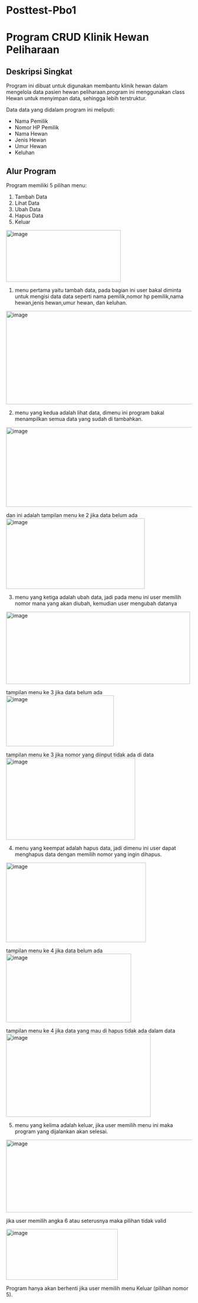 # Posttest-Pbo1

# Program CRUD Klinik Hewan Peliharaan

## Deskripsi Singkat

Program ini dibuat untuk digunakan membantu klinik hewan dalam mengelola data pasien hewan peliharaan.program ini menggunakan class Hewan untuk menyimpan data, sehingga lebih terstruktur.

Data data yang didalam program ini meliputi:  
- Nama Pemilik  
- Nomor HP Pemilik  
- Nama Hewan  
- Jenis Hewan  
- Umur Hewan  
- Keluhan

## Alur Program

Program memiliki 5 pilihan menu:
1. Tambah Data
2. Lihat Data
3. Ubah Data
4. Hapus Data
5. Keluar
<img width="311" height="140" alt="image" src="https://github.com/user-attachments/assets/5205fb69-2a70-4abd-b215-c3dddc2038b5" />

1. menu pertama yaitu tambah data, pada bagian ini user bakal diminta untuk mengisi data data seperti nama pemilik,nomor hp pemilik,nama hewan,jenis hewan,umur hewan, dan keluhan.
<img width="538" height="253" alt="image" src="https://github.com/user-attachments/assets/b56d7bc0-d401-4f47-b09a-dbb13360345c" />

2. menu yang kedua adalah lihat data, dimenu ini program bakal menampilkan semua data yang sudah di tambahkan.
<img width="800" height="216" alt="image" src="https://github.com/user-attachments/assets/0a673552-d109-4d76-99a8-108fdc077dd3" />

dan ini adalah tampilan menu ke 2 jika data belum ada 
<img width="376" height="191" alt="image" src="https://github.com/user-attachments/assets/b1b93e3f-bde1-4b94-bb7d-423fdc242619" />


3. menu yang ketiga adalah ubah data, jadi pada menu ini user memilih nomor mana yang akan diubah, kemudian user mengubah datanya
<img width="499" height="196" alt="image" src="https://github.com/user-attachments/assets/f5787eca-2094-4652-94f9-f3fda058e734" />

tampilan menu ke 3 jika data belum ada 
<img width="292" height="138" alt="image" src="https://github.com/user-attachments/assets/0ca7eed4-1ecd-4546-8344-c7883f8ef674" />

tampilan menu ke 3 jika nomor yang diinput tidak ada di data
<img width="350" height="222" alt="image" src="https://github.com/user-attachments/assets/b455479e-7feb-41a2-af4d-31c6fcc6e3d1" />



4. menu yang keempat adalah hapus data, jadi dimenu ini user dapat menghapus data dengan memilih nomor yang ingin dihapus.
<img width="379" height="216" alt="image" src="https://github.com/user-attachments/assets/16e3cbf3-e8da-4fab-a52f-06caf204e9eb" />

tampilan menu ke 4 jika data belum ada
<img width="339" height="186" alt="image" src="https://github.com/user-attachments/assets/2d53ae2f-288b-4136-bd02-eac9ef3207bf" />

tampilan menu ke 4 jika data yang mau di hapus tidak ada dalam data
<img width="392" height="225" alt="image" src="https://github.com/user-attachments/assets/584be98b-df3f-4e23-ae14-8ad28c875164" />



5. menu yang kelima adalah keluar, jika user memilih menu ini maka program yang dijalankan akan selesai.
<img width="520" height="197" alt="image" src="https://github.com/user-attachments/assets/4bb23285-281a-4c21-b9ef-f125555e78a9" />



jika user memilih angka 6 atau seterusnya maka pilihan tidak valid







<img width="303" height="138" alt="image" src="https://github.com/user-attachments/assets/c7bc9cd1-35f6-4a5b-8ed7-f1114bb402ce" />






Program hanya akan berhenti jika user memilih menu Keluar (pilihan nomor 5).






